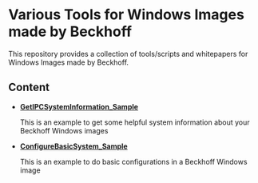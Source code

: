 # Various Tools for Windows Images made by Beckhoff

This repository provides a collection of tools/scripts and whitepapers
for Windows Images made by Beckhoff.

## Content

* **[GetIPCSystemInformation_Sample](GetIPCSystemInformation_Sample/README.md)**
    
    This is an example to get some helpful system information about your Beckhoff Windows images  

* **[ConfigureBasicSystem_Sample](ConfigureBasicSystem_Sample/README.md)**
    
    This is an example to do basic configurations in a Beckhoff Windows image

